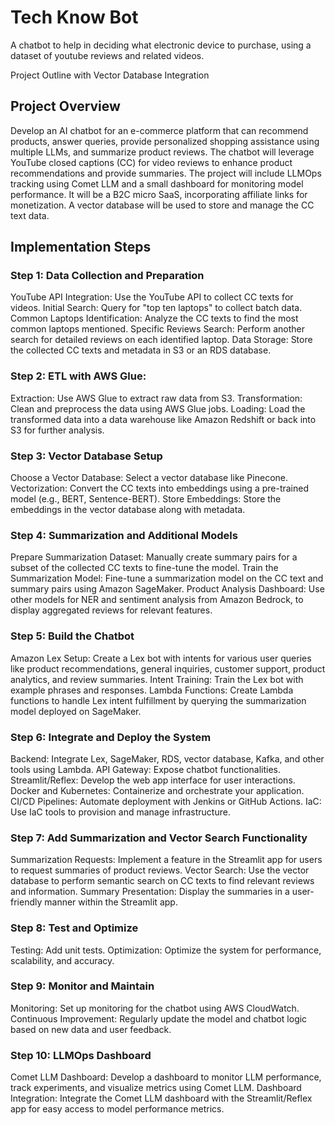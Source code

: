 # Tech Know Bot

A chatbot to help in deciding what electronic device to purchase, using a dataset of youtube reviews and related videos.


Project Outline with Vector Database Integration

## Project Overview
Develop an AI chatbot for an e-commerce platform that can recommend products, answer queries, provide personalized shopping assistance using multiple LLMs, and summarize product reviews. The chatbot will leverage YouTube closed captions (CC) for video reviews to enhance product recommendations and provide summaries. The project will include LLMOps tracking using Comet LLM and a small dashboard for monitoring model performance. It will be a B2C micro SaaS, incorporating affiliate links for monetization. A vector database will be used to store and manage the CC text data.


## Implementation Steps

### Step 1: Data Collection and Preparation
YouTube API Integration: Use the YouTube API to collect CC texts for videos.
Initial Search: Query for "top ten laptops" to collect batch data.
Common Laptops Identification: Analyze the CC texts to find the most common laptops mentioned.
Specific Reviews Search: Perform another search for detailed reviews on each identified laptop.
Data Storage: Store the collected CC texts and metadata in S3 or an RDS database.

### Step 2: ETL with AWS Glue:
Extraction: Use AWS Glue to extract raw data from S3.
Transformation: Clean and preprocess the data using AWS Glue jobs.
Loading: Load the transformed data into a data warehouse like Amazon Redshift or back into S3 for further analysis.

### Step 3: Vector Database Setup
Choose a Vector Database: Select a vector database like Pinecone.
Vectorization: Convert the CC texts into embeddings using a pre-trained model (e.g., BERT, Sentence-BERT).
Store Embeddings: Store the embeddings in the vector database along with metadata.

### Step 4: Summarization and Additional Models
Prepare Summarization Dataset: Manually create summary pairs for a subset of the collected CC texts to fine-tune the model.
Train the Summarization Model: Fine-tune a summarization model on the CC text and summary pairs using Amazon SageMaker.
Product Analysis Dashboard: Use other models for NER and sentiment analysis from Amazon Bedrock, to display aggregated reviews for relevant features.

### Step 5: Build the Chatbot
Amazon Lex Setup: Create a Lex bot with intents for various user queries like product recommendations, general inquiries, customer support, product analytics, and review summaries.
Intent Training: Train the Lex bot with example phrases and responses.
Lambda Functions: Create Lambda functions to handle Lex intent fulfillment by querying the summarization model deployed on SageMaker.

### Step 6: Integrate and Deploy the System
Backend: Integrate Lex, SageMaker, RDS, vector database, Kafka, and other tools using Lambda.
API Gateway: Expose chatbot functionalities.
Streamlit/Reflex: Develop the web app interface for user interactions.
Docker and Kubernetes: Containerize and orchestrate your application.
CI/CD Pipelines: Automate deployment with Jenkins or GitHub Actions.
IaC: Use IaC tools to provision and manage infrastructure.

### Step 7: Add Summarization and Vector Search Functionality
Summarization Requests: Implement a feature in the Streamlit app for users to request summaries of product reviews.
Vector Search: Use the vector database to perform semantic search on CC texts to find relevant reviews and information.
Summary Presentation: Display the summaries in a user-friendly manner within the Streamlit app.

### Step 8: Test and Optimize
Testing: Add unit tests.
Optimization: Optimize the system for performance, scalability, and accuracy.

### Step 9: Monitor and Maintain
Monitoring: Set up monitoring for the chatbot using AWS CloudWatch.
Continuous Improvement: Regularly update the model and chatbot logic based on new data and user feedback.

### Step 10: LLMOps Dashboard
Comet LLM Dashboard: Develop a dashboard to monitor LLM performance, track experiments, and visualize metrics using Comet LLM.
Dashboard Integration: Integrate the Comet LLM dashboard with the Streamlit/Reflex app for easy access to model performance metrics.